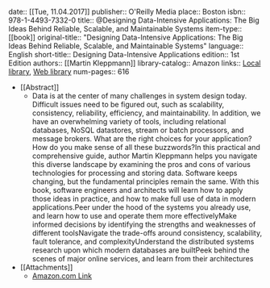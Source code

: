 date:: [[Tue, 11.04.2017]]
publisher:: O'Reilly Media
place:: Boston
isbn:: 978-1-4493-7332-0
title:: @Designing Data-Intensive Applications: The Big Ideas Behind Reliable, Scalable, and Maintainable Systems
item-type:: [[book]]
original-title:: "Designing Data-Intensive Applications: The Big Ideas Behind Reliable, Scalable, and Maintainable Systems"
language:: English
short-title:: Designing Data-Intensive Applications
edition:: 1st Edition
authors:: [[Martin Kleppmann]]
library-catalog:: Amazon
links:: [Local library](zotero://select/library/items/Q2VYRLN8), [Web library](https://www.zotero.org/users/6520516/items/Q2VYRLN8)
num-pages:: 616

- [[Abstract]]
	- Data is at the center of many challenges in system design today. Difficult issues need to be figured out, such as scalability, consistency, reliability, efficiency, and maintainability. In addition, we have an overwhelming variety of tools, including relational databases, NoSQL datastores, stream or batch processors, and message brokers. What are the right choices for your application? How do you make sense of all these buzzwords?In this practical and comprehensive guide, author Martin Kleppmann helps you navigate this diverse landscape by examining the pros and cons of various technologies for processing and storing data. Software keeps changing, but the fundamental principles remain the same. With this book, software engineers and architects will learn how to apply those ideas in practice, and how to make full use of data in modern applications.Peer under the hood of the systems you already use, and learn how to use and operate them more effectivelyMake informed decisions by identifying the strengths and weaknesses of different toolsNavigate the trade-offs around consistency, scalability, fault tolerance, and complexityUnderstand the distributed systems research upon which modern databases are builtPeek behind the scenes of major online services, and learn from their architectures
- [[Attachments]]
	- [Amazon.com Link](https://www.amazon.com/Designing-Data-Intensive-Applications-Reliable-Maintainable/dp/1449373321/ref=pd_bxgy_3/141-9712309-4277617?_encoding=UTF8&pd_rd_i=1449373321&pd_rd_r=eae1083a-1b25-448d-8686-5db0ef2a0b37&pd_rd_w=1Cew7&pd_rd_wg=PchgT&pf_rd_p=ce6c479b-ef53-49a6-845b-bbbf35c28dd3&pf_rd_r=HDEQHH44BX2SXWXS08Z8&psc=1&refRID=HDEQHH44BX2SXWXS08Z8)